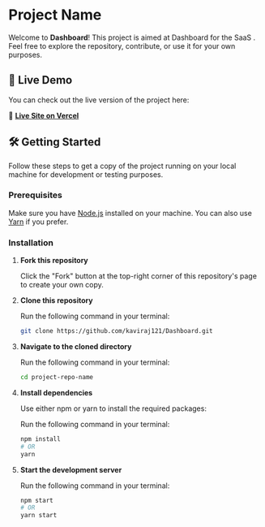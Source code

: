 # Project Name

Welcome to **Dashboard**! This project is aimed at Dashboard for the SaaS . Feel free to explore the repository, contribute, or use it for your own purposes.

## 🚀 Live Demo

You can check out the live version of the project here:

🔗 **[Live Site on Vercel](https://dashboard-gray-six-36.vercel.app/)**

## 🛠️ Getting Started

Follow these steps to get a copy of the project running on your local machine for development or testing purposes.

### Prerequisites

Make sure you have [Node.js](https://nodejs.org/) installed on your machine. You can also use [Yarn](https://yarnpkg.com/) if you prefer.

### Installation

1. **Fork this repository**

   Click the "Fork" button at the top-right corner of this repository's page to create your own copy.

2. **Clone this repository**

   Run the following command in your terminal:

   ```bash
   git clone https://github.com/kaviraj121/Dashboard.git
3. **Navigate to the cloned directory**

   Run the following command in your terminal:

   ```bash
   cd project-repo-name
4. **Install dependencies**
   
   Use either npm or yarn to install the required packages:

   Run the following command in your terminal:

   ```bash
   npm install
   # OR
   yarn
5. **Start the development server**

   Run the following command in your terminal:

   ```bash
   npm start
   # OR
   yarn start
 
   

   

